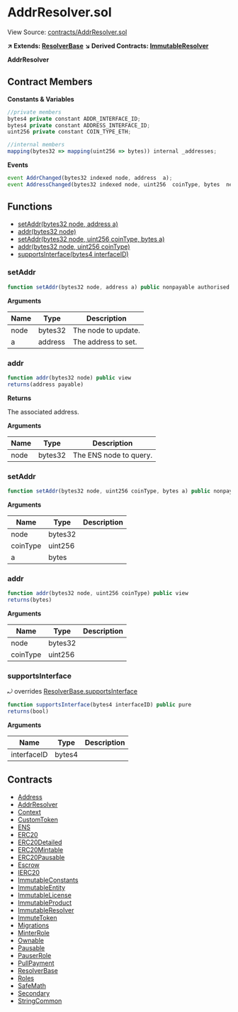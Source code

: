 # AddrResolver.sol

View Source: [contracts/AddrResolver.sol](../contracts/AddrResolver.sol)

**↗ Extends: [ResolverBase](ResolverBase.md)**
**↘ Derived Contracts: [ImmutableResolver](ImmutableResolver.md)**

**AddrResolver**

## Contract Members
**Constants & Variables**

```js
//private members
bytes4 private constant ADDR_INTERFACE_ID;
bytes4 private constant ADDRESS_INTERFACE_ID;
uint256 private constant COIN_TYPE_ETH;

//internal members
mapping(bytes32 => mapping(uint256 => bytes)) internal _addresses;

```

**Events**

```js
event AddrChanged(bytes32 indexed node, address  a);
event AddressChanged(bytes32 indexed node, uint256  coinType, bytes  newAddress);
```

## Functions

- [setAddr(bytes32 node, address a)](#setaddr)
- [addr(bytes32 node)](#addr)
- [setAddr(bytes32 node, uint256 coinType, bytes a)](#setaddr)
- [addr(bytes32 node, uint256 coinType)](#addr)
- [supportsInterface(bytes4 interfaceID)](#supportsinterface)

### setAddr

```js
function setAddr(bytes32 node, address a) public nonpayable authorised 
```

**Arguments**

| Name        | Type           | Description  |
| ------------- |------------- | -----|
| node | bytes32 | The node to update. | 
| a | address | The address to set. | 

### addr

```js
function addr(bytes32 node) public view
returns(address payable)
```

**Returns**

The associated address.

**Arguments**

| Name        | Type           | Description  |
| ------------- |------------- | -----|
| node | bytes32 | The ENS node to query. | 

### setAddr

```js
function setAddr(bytes32 node, uint256 coinType, bytes a) public nonpayable authorised 
```

**Arguments**

| Name        | Type           | Description  |
| ------------- |------------- | -----|
| node | bytes32 |  | 
| coinType | uint256 |  | 
| a | bytes |  | 

### addr

```js
function addr(bytes32 node, uint256 coinType) public view
returns(bytes)
```

**Arguments**

| Name        | Type           | Description  |
| ------------- |------------- | -----|
| node | bytes32 |  | 
| coinType | uint256 |  | 

### supportsInterface

⤾ overrides [ResolverBase.supportsInterface](ResolverBase.md#supportsinterface)

```js
function supportsInterface(bytes4 interfaceID) public pure
returns(bool)
```

**Arguments**

| Name        | Type           | Description  |
| ------------- |------------- | -----|
| interfaceID | bytes4 |  | 

## Contracts

* [Address](Address.md)
* [AddrResolver](AddrResolver.md)
* [Context](Context.md)
* [CustomToken](CustomToken.md)
* [ENS](ENS.md)
* [ERC20](ERC20.md)
* [ERC20Detailed](ERC20Detailed.md)
* [ERC20Mintable](ERC20Mintable.md)
* [ERC20Pausable](ERC20Pausable.md)
* [Escrow](Escrow.md)
* [IERC20](IERC20.md)
* [ImmutableConstants](ImmutableConstants.md)
* [ImmutableEntity](ImmutableEntity.md)
* [ImmutableLicense](ImmutableLicense.md)
* [ImmutableProduct](ImmutableProduct.md)
* [ImmutableResolver](ImmutableResolver.md)
* [ImmuteToken](ImmuteToken.md)
* [Migrations](Migrations.md)
* [MinterRole](MinterRole.md)
* [Ownable](Ownable.md)
* [Pausable](Pausable.md)
* [PauserRole](PauserRole.md)
* [PullPayment](PullPayment.md)
* [ResolverBase](ResolverBase.md)
* [Roles](Roles.md)
* [SafeMath](SafeMath.md)
* [Secondary](Secondary.md)
* [StringCommon](StringCommon.md)
